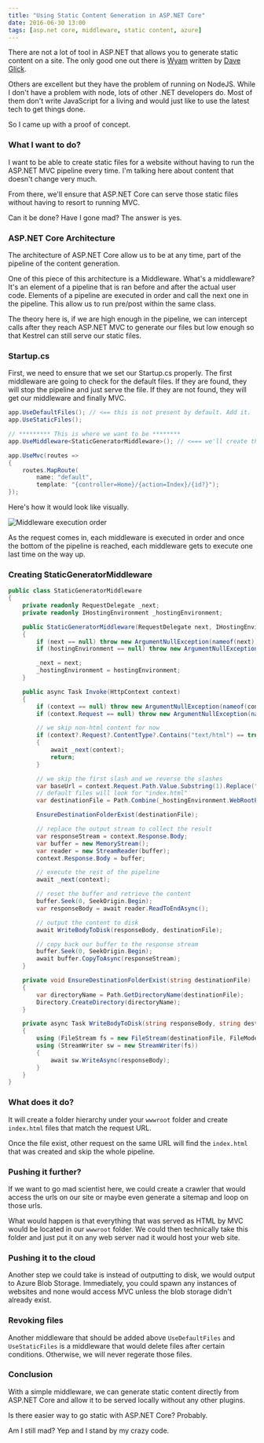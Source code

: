 ```yaml
---
title: "Using Static Content Generation in ASP.NET Core"
date: 2016-06-30 13:00
tags: [asp.net core, middleware, static content, azure]
---
```


There are not a lot of tool in ASP.NET that allows you to generate static content on a site. The only good one out there is [Wyam][1] written by [Dave Glick][2].

Others are excellent but they have the problem of running on NodeJS. While I don't have a problem with node, lots of other .NET developers do. Most of them don't write JavaScript for a living and would just like to use the latest tech to get things done.

So I came up with a proof of concept.

### What I want to do?

I want to be able to create static files for a website without having to run the ASP.NET MVC pipeline every time. I'm talking here about content that doesn't change very much.

From there, we'll ensure that ASP.NET Core can serve those static files without having to resort to running MVC.

Can it be done? Have I gone mad? The answer is yes.

### ASP.NET Core Architecture

The architecture of ASP.NET Core allow us to be at any time, part of the pipeline of the content generation.

One of this piece of this architecture is a Middleware. What's a middleware? It's an element of a pipeline that is ran before and after the actual user code. Elements of a pipeline are executed in order and call the next one in the pipeline. This allow us to run pre/post within the same class.

The theory here is, if we are high enough in the pipeline, we can intercept calls after they reach ASP.NET MVC to generate our files but low enough so that Kestrel can still serve our static files.

### Startup.cs

First, we need to ensure that we set our Startup.cs properly. The first middleware are going to check for the default files. If they are found, they will stop the pipeline and just serve the file. If they are not found, they will get our middleware and finally MVC.

```csharp
app.UseDefaultFiles(); // <== this is not present by default. Add it.
app.UseStaticFiles();

// ********* This is where we want to be ********
app.UseMiddleware<StaticGeneratorMiddleware>(); // <=== we'll create this middleware in a minute

app.UseMvc(routes =>
{
    routes.MapRoute(
        name: "default",
        template: "{controller=Home}/{action=Index}/{id?}");
});
```

Here's how it would look like visually.

![Middleware execution order](/posts/files/static-middleware.png)

As the request comes in, each middleware is executed in order and once the bottom of the pipeline is reached, each middleware gets to execute one last time on the way up.


### Creating StaticGeneratorMiddleware

```csharp
public class StaticGeneratorMiddleware
{
    private readonly RequestDelegate _next;
    private readonly IHostingEnvironment _hostingEnvironment;

    public StaticGeneratorMiddleware(RequestDelegate next, IHostingEnvironment hostingEnvironment)
    {
        if (next == null) throw new ArgumentNullException(nameof(next));
        if (hostingEnvironment == null) throw new ArgumentNullException(nameof(hostingEnvironment));

        _next = next;
        _hostingEnvironment = hostingEnvironment;
    }

    public async Task Invoke(HttpContext context)
    {
        if (context == null) throw new ArgumentNullException(nameof(context));
        if (context.Request == null) throw new ArgumentNullException(nameof(context.Request));

        // we skip non-html content for now
        if (context?.Request?.ContentType?.Contains("text/html") == true)
        {
            await _next(context);
            return;
        }

        // we skip the first slash and we reverse the slashes
        var baseUrl = context.Request.Path.Value.Substring(1).Replace("/", "\\");
        // default files will look for "index.html"
        var destinationFile = Path.Combine(_hostingEnvironment.WebRootPath, baseUrl, "index.html");

        EnsureDestinationFolderExist(destinationFile);

        // replace the output stream to collect the result
        var responseStream = context.Response.Body;
        var buffer = new MemoryStream();
        var reader = new StreamReader(buffer);
        context.Response.Body = buffer;

        // execute the rest of the pipeline
        await _next(context);

        // reset the buffer and retrieve the content
        buffer.Seek(0, SeekOrigin.Begin);
        var responseBody = await reader.ReadToEndAsync();

        // output the content to disk
        await WriteBodyToDisk(responseBody, destinationFile);

        // copy back our buffer to the response stream
        buffer.Seek(0, SeekOrigin.Begin);
        await buffer.CopyToAsync(responseStream);
    }

    private void EnsureDestinationFolderExist(string destinationFile)
    {
        var directoryName = Path.GetDirectoryName(destinationFile);
        Directory.CreateDirectory(directoryName);
    }

    private async Task WriteBodyToDisk(string responseBody, string destinationFile)
    {
        using (FileStream fs = new FileStream(destinationFile, FileMode.Create))
        using (StreamWriter sw = new StreamWriter(fs))
        {
            await sw.WriteAsync(responseBody);
        }
    }
}
```

### What does it do?

It will create a folder hierarchy under your `wwwroot` folder and create `index.html` files that match the request URL.

Once the file exist, other request on the same URL will find the `index.html` that was created and skip the whole pipeline.

### Pushing it further?

If we want to go mad scientist here, we could create a crawler that would access the urls on our site or maybe even generate a sitemap and loop on those urls.

What would happen is that everything that was served as HTML by MVC would be located in our `wwwroot` folder. We could then technically take this folder and just put it on any web server nad it would host your web site.

### Pushing it to the cloud

Another step we could take is instead of outputting to disk, we would output to Azure Blob Storage. Immediately, you could spawn any instances of websites and none would access MVC unless the blob storage didn't already exist.

### Revoking files

Another middleware that should be added above `UseDefaultFiles` and `UseStaticFiles` is a middleware that would delete files after certain conditions. Otherwise, we will never regerate those files.

### Conclusion

With a simple middleware, we can generate static content directly from ASP.NET Core and allow it to be served locally without any other plugins.

Is there easier way to go static with ASP.NET Core? Probably.

Am I still mad? Yep and I stand by my crazy code.

[1]: http://wyam.io/
[2]: http://daveaglick.com/
